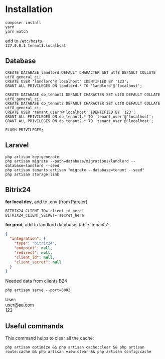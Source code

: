 # Installation
```shell
composer install
yarn
yarn watch
```
add to `/etc/hosts`   
`127.0.0.1 tenant1.localhost`

## Database

```mysql
CREATE DATABASE landlord DEFAULT CHARACTER SET utf8 DEFAULT COLLATE utf8_general_ci;
CREATE USER 'landlord'@'localhost' IDENTIFIED BY '123';
GRANT ALL PRIVILEGES ON landlord.* TO 'landlord'@'localhost';

CREATE DATABASE db_tenant1 DEFAULT CHARACTER SET utf8 DEFAULT COLLATE utf8_general_ci;
CREATE DATABASE db_tenant2 DEFAULT CHARACTER SET utf8 DEFAULT COLLATE utf8_general_ci;
CREATE USER 'tenant_user'@'localhost' IDENTIFIED BY '123';
GRANT ALL PRIVILEGES ON db_tenant1.* TO 'tenant_user'@'localhost';
GRANT ALL PRIVILEGES ON db_tenant2.* TO 'tenant_user'@'localhost';

FLUSH PRIVILEGES;
```
## Laravel
```shell
php artisan key:generate
php artisan migrate --path=database/migrations/landlord --database=landlord --seed
php artisan tenants:artisan "migrate --database=tenant --seed"
php artisan storage:link
```

## Bitrix24

**for local dev**, add to .env (from Paroler)
```dotenv
BITRIX24_CLIENT_ID='client_id_here'
BITRIX24_CLIENT_SECRET='secret_here'
```

**for prod**, add to landlord database, table 'tenants':  
```json
{
  "integration": {
    "type": "bitrix24",
    "endpoint": null,
    "redirect": null,
    "client_id": null,
    "client_secret": null
  }
}
```
Needed data from clients B24

```shell
php artisan serve --port=8002
```  
User:  
user@aa.com   
123

## Useful commands
This command helps to clear all the cache:
```shell
php artisan optimize && php artisan cache:clear && php artisan route:cache && php artisan view:clear && php artisan config:cache
```
